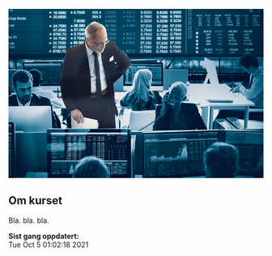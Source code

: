 
<!-- README.md is generated from README.Rmd. Please edit that file -->

![](man/figures/01_finans.jpg)

## Om kurset

Bla. bla. bla.

**Sist gang oppdatert:** <br> Tue Oct 5 01:02:18 2021
